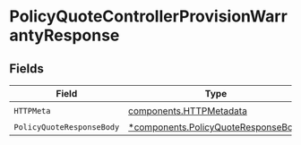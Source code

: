 # PolicyQuoteControllerProvisionWarrantyResponse


## Fields

| Field                                                                                     | Type                                                                                      | Required                                                                                  | Description                                                                               |
| ----------------------------------------------------------------------------------------- | ----------------------------------------------------------------------------------------- | ----------------------------------------------------------------------------------------- | ----------------------------------------------------------------------------------------- |
| `HTTPMeta`                                                                                | [components.HTTPMetadata](../../models/components/httpmetadata.md)                        | :heavy_check_mark:                                                                        | N/A                                                                                       |
| `PolicyQuoteResponseBody`                                                                 | [*components.PolicyQuoteResponseBody](../../models/components/policyquoteresponsebody.md) | :heavy_minus_sign:                                                                        | N/A                                                                                       |